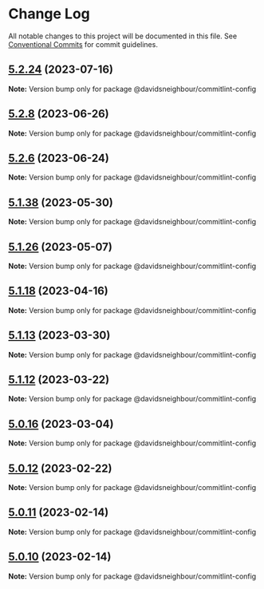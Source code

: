 # Change Log

All notable changes to this project will be documented in this file.
See [Conventional Commits](https://conventionalcommits.org) for commit guidelines.

## [5.2.24](davidsneighbour/configurations/compare/v5.2.23...v5.2.24) (2023-07-16)

**Note:** Version bump only for package @davidsneighbour/commitlint-config





## [5.2.8](davidsneighbour/configurations/compare/v5.2.7...v5.2.8) (2023-06-26)

**Note:** Version bump only for package @davidsneighbour/commitlint-config





## [5.2.6](davidsneighbour/configurations/compare/v5.2.5...v5.2.6) (2023-06-24)

**Note:** Version bump only for package @davidsneighbour/commitlint-config





## [5.1.38](davidsneighbour/configurations/compare/v5.1.37...v5.1.38) (2023-05-30)

**Note:** Version bump only for package @davidsneighbour/commitlint-config





## [5.1.26](davidsneighbour/configurations/compare/v5.1.25...v5.1.26) (2023-05-07)

**Note:** Version bump only for package @davidsneighbour/commitlint-config





## [5.1.18](davidsneighbour/configurations/compare/v5.1.17...v5.1.18) (2023-04-16)

**Note:** Version bump only for package @davidsneighbour/commitlint-config





## [5.1.13](davidsneighbour/configurations/compare/v5.1.12...v5.1.13) (2023-03-30)

**Note:** Version bump only for package @davidsneighbour/commitlint-config





## [5.1.12](davidsneighbour/configurations/compare/v5.1.11...v5.1.12) (2023-03-22)

**Note:** Version bump only for package @davidsneighbour/commitlint-config





## [5.0.16](davidsneighbour/configurations/compare/v5.0.15...v5.0.16) (2023-03-04)

**Note:** Version bump only for package @davidsneighbour/commitlint-config





## [5.0.12](davidsneighbour/configurations/compare/v5.0.11...v5.0.12) (2023-02-22)

**Note:** Version bump only for package @davidsneighbour/commitlint-config





## [5.0.11](davidsneighbour/configurations/compare/v5.0.10...v5.0.11) (2023-02-14)

**Note:** Version bump only for package @davidsneighbour/commitlint-config





## [5.0.10](davidsneighbour/configurations/compare/v5.0.9...v5.0.10) (2023-02-14)

**Note:** Version bump only for package @davidsneighbour/commitlint-config
